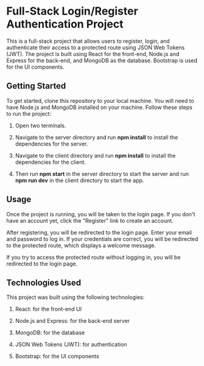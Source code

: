 # Full-Stack Login/Register Authentication Project
This is a full-stack project that allows users to register, login, and authenticate their access to a protected route using JSON Web Tokens (JWT). The project is built using React for the front-end, Node.js and Express for the back-end, and MongoDB as the database. Bootstrap is used for the UI components.

## Getting Started
To get started, clone this repository to your local machine. You will need to have Node.js and MongoDB installed on your machine. Follow these steps to run the project:

1. Open two terminals. 

2. Navigate to the server directory and run **npm install** to install the dependencies for the server.

3. Navigate to the client directory and run **npm install** to install the dependencies for the client.

4. Then run **npm start** in the server directory to start the server and run **npm run dev** in the client directory to start the app.

## Usage
Once the project is running, you will be taken to the login page. If you don't have an account yet, click the "Register" link to create an account.

After registering, you will be redirected to the login page. Enter your email and password to log in. If your credentials are correct, you will be redirected to the protected route, which displays a welcome message.

If you try to access the protected route without logging in, you will be redirected to the login page.

## Technologies Used
This project was built using the following technologies:

1. React: for the front-end UI

2. Node.js and Express: for the back-end server

3. MongoDB: for the database

4. JSON Web Tokens (JWT): for authentication

5. Bootstrap: for the UI components
